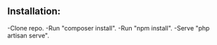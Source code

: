 

## Installation:
-Clone repo.
-Run "composer install".
-Run "npm install".
-Serve "php artisan serve".
